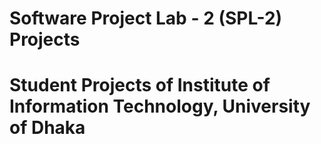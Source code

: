 # Software Project Lab - 2 (SPL-2) Projects

# Student Projects of Institute of Information Technology, University of Dhaka
